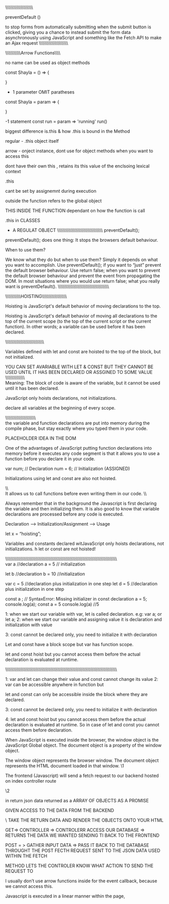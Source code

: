 \\\\\\\\\\\\\\\\\\\\\\\\\\\\\\\\\\\\\\\\

preventDefault ()

to stop forms from automatically submitting when the submit button is clicked, giving you a chance to instead submit the form data asynchronously using JavaScript and something like the Fetch API to make an Ajax request
\\\\\\\\\\\\\\\\\\\\\\\\\\\\\\\\\\\\\\\\\


\\\\\\\\\\\\\\\\\\\\\\Arrow Functions\\\\\\\

no name
can be used as object methods

const Shayla = () => {


}

- 1 parameter OMIT paratheses

const Shayla = param => {


}

-1 statement 
const run = param => 'running'
run()

biggest difference is.this & how .this is bound in the Method

regular - .this object itself


arrow - onject instance, dont use for object methods when you want to access this

dont have their own this , retains its this value of the enclsoing lexical context

.this 

cant be set by assignemnt during execution 

outside the function refers to the global object

THIS INSIDE THE FUNCTION 
 dependant on how the function is call 

 .this in CLASSES

 - A REGULAT OBJECT 
\\\\\\\\\\\\\\\\\\\\\\\\\\\\\\\\\\\\\\\\\\\\\\\\\\\\\\\\\\\\\\\\\\
 preventDefault();

preventDefault(); does one thing: It stops the browsers default behaviour.

When to use them?

We know what they do but when to use them? Simply it depends on what you want to accomplish. Use preventDefault(); if you want to “just” prevent the default browser behaviour. Use return false; when you want to prevent the default browser behaviour and prevent the event from propagating the DOM. In most situations where you would use return false; what you really want is preventDefault().
\\\\\\\\\\\\\\\\\\\\\\\\\\\\\\\\\\\\\\\\\\\\\\\\\\\\\\\\\\\\\\\\\\\\\\\\\

\\\\\\\\\\\\\\\\\\\\\\HOISTING\\\\\\\\\\\\\\\\\\\\\\\\\\\\\\\\\\\\

Hoisting is JavaScript's default behavior of moving declarations to the top.

Hoisting is JavaScript's default behavior of moving all declarations to the top of the current scope (to the top of the current script or the current function).
In other words; a variable can be used before it has been declared.


\\\\\\\\\\\\\\\\\\\\\\\\\\\\\\\\\\\\\\\\\\\\\\\\\\\\\\\

Variables defined with let and const are hoisted to the top of the block, but not initialized.

YOU CAN SET AVARIABLE WITH LET & CONST BUT THEY CANNOT BE USED UNTIL IT HAS BEEN DECLARED OR ASSGINED TO SOME VALUE
\\\\\\\\\\\\\\\\\\\\\\\\\\\\\
Meaning: The block of code is aware of the variable, 
but it cannot be used until it has been declared.

JavaScript only hoists declarations, not initializations.

declare all variables at the beginning of every scope.

\\\\\\\\\\\\\\\\\\\\\\\\\\\\\\\\\\\\\\\\\\\\\
the variable and function declarations are put into memory during the compile phase, but stay exactly where you typed them in your code.

PLACEHOLDER IDEA IN THE DOM

One of the advantages of JavaScript putting function declarations into memory before it executes any code segment is that it allows you to use a function before you declare it in your code. 

var num; // Declaration
num = 6; // Initialization (ASSIGNED)

Initializations using let and const are also not hoisted. 

\\\\\
It allows us to call functions before even writing them in our code.
\\\\

Always remember that in the background the Javascript is first declaring the variable and then initializing them. It is also good to know that variable declarations are processed before any code is executed.

Declaration –> Initialization/Assignment –> Usage

let x = “hoisting”;

Variables and constants declared witJavaScript only hoists declarations, not initializations.
h let or const are not hoisted!

\\\\\\\\\\\\\\\\\\\\\\\\\\\\\\\\\\\\\\\\\\\\\\\\\\\\\\\\\\\\\\\\\\\\\\\\\\\\\\\\\\\\\\\\\\\\\\\\\\\\\\\\\\\\\\\\\\\\\\\\\\\\\\\\\\\\\\\\\\\\\\\\\\\\\\\\\\\\\\\\\\\
var a   //declaration
a = 5   // initialization

let b //declaration 
b = 10  //initialization

var c = 5  //declaration plus initialization in one step
let d = 5  //declaration plus initialization in one step

const a ; // SyntaxError: Missing initializer in const declaration
a = 5;
console.log(a);
const a = 5
console.log(a) //5


1: when we start our variable with var, let is called declaration. e.g: var a; or let a;
2: when we start our variable and assigning value it is declaration and initialization with value

3: const cannot be declared only, you need to initialize it with declaration


Let and const have a block scope but var has function scope.

let and const hoist but you cannot access them before the actual declaration is evaluated at runtime. 


\\\\\\\\\\\\\\\\\\\\\\\\\\\\\\\\\\\\\\\\\\\\\\\\\\\\\\\\\\\\\\\\\\\\\\\\\\\\\\\\\\\\\\\\\\\\\\\\\\\\\\\\\\\\\\\\\\\\\\\\\\\\\\\\\\\\\\\\\\\\\\\\\\\\\\\\\\\\\\\\\\



1: var and let can change their value and const cannot change its value
2: var can be accessible anywhere in function but 

let and const can only be accessible inside the block where they are declared.

3: const cannot be declared only, you need to initialize it with declaration

4: let and const hoist but you cannot access them before the actual declaration is evaluated at runtime. So in case of let and const you cannot access them before declaration.


When JavaScript is executed inside the browser, the window object is the JavaScript Global object. The document object is a property of the window object.

The window object represents the browser window.
The document object represents the HTML document loaded in that window.
\\1

The frontend (Javascript) will send a fetch request to our backend hosted on
index controller route

\\2

in return json data 
returned as a ARRAY OF OBJECTS AS A PROMISE

GIVEN ACCESS TO THE DATA FROM THE BACKEND 

\\ TAKE THE RETURN DATA AND RENDER THE OBJECTS ONTO YOUR HTML 

GET=> CONTROLLER => CONTROLERR ACCESS OUR DATABASE 
=> RETURNS THE DATA WE WANTED SENDING TI BACK TO THE FRONTEND 


POST = > GATHER INPUT DATA => PASS IT BACK TO THE DATABASE THROUGHT THE POST FECTH REQUEST 
SENT TO THE JSON DATA USED WITHIN THE FETCH 

METHOD LETS THE CONTROLER KNOW WHAT ACTION TO SEND THE REQUEST TO 

I usually don’t use arrow functions inside for the event callback, because we cannot access this.

Javascript is executed in a linear manner within the page,